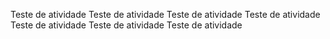 Teste de atividade
Teste de atividade
Teste de atividade
Teste de atividade
Teste de atividade
Teste de atividade
Teste de atividade
